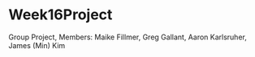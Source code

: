 # Week16Project


Group Project, Members:
  Maike Fillmer,
  Greg Gallant,
  Aaron Karlsruher,
  James (Min) Kim


